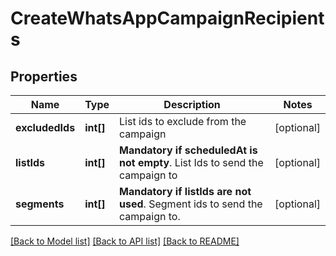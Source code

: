 # CreateWhatsAppCampaignRecipients

## Properties
Name | Type | Description | Notes
------------ | ------------- | ------------- | -------------
**excludedIds** | **int[]** | List ids to exclude from the campaign | [optional] 
**listIds** | **int[]** | **Mandatory if scheduledAt is not empty**. List Ids to send the campaign to | [optional] 
**segments** | **int[]** | **Mandatory if listIds are not used**. Segment ids to send the campaign to. | [optional] 

[[Back to Model list]](../../README.md#documentation-for-models) [[Back to API list]](../../README.md#documentation-for-api-endpoints) [[Back to README]](../../README.md)


